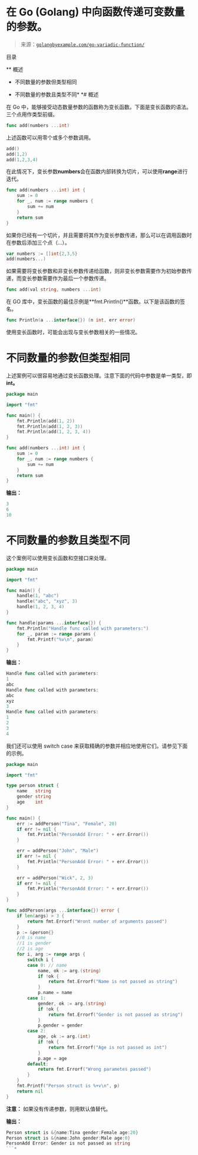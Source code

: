 <!--yml

类别：未分类

日期：2024-10-13 06:11:06

-->

# 在 Go (Golang) 中向函数传递可变数量的参数。

> 来源：[`golangbyexample.com/go-variadic-function/`](https://golangbyexample.com/go-variadic-function/)

目录

**   概述

+   不同数量的参数但类型相同

+   不同数量的参数且类型不同*  *# 概述

在 Go 中，能够接受动态数量参数的函数称为变长函数。下面是变长函数的语法。三个点用作类型前缀。

```go
func add(numbers ...int)
```

上述函数可以用零个或多个参数调用。

```go
add()
add(1,2)
add(1,2,3,4)
```

在此情况下，变长参数**numbers**会在函数内部转换为切片，可以使用**range**进行迭代。

```go
func add(numbers ...int) int {
    sum := 0
    for _, num := range numbers {
        sum += num
    }
    return sum
}
```

如果你已经有一个切片，并且需要将其作为变长参数传递，那么可以在调用函数时在参数后添加三个点（…）。

```go
var numbers := []int{2,3,5}
add(numbers...)
```

如果需要将变长参数和非变长参数传递给函数，则非变长参数需要作为初始参数传递，而变长参数需要作为最后一个参数传递。

```go
func add(val string, numbers ...int)
```

在 GO 库中，变长函数的最佳示例是**fmt.Println()**函数。以下是该函数的签名。

```go
func Println(a ...interface{}) (n int, err error) 
```

使用变长函数时，可能会出现与变长参数相关的一些情况。

# **不同数量的参数但类型相同**

上述案例可以很容易地通过变长函数处理。注意下面的代码中参数是单一类型，即**int。**

```go
package main

import "fmt"

func main() {
    fmt.Println(add(1, 2))
    fmt.Println(add(1, 2, 3))
    fmt.Println(add(1, 2, 3, 4))
}

func add(numbers ...int) int {
    sum := 0
    for _, num := range numbers {
        sum += num
    }
    return sum
}
```

**输出：**

```go
3
6
10
```

# **不同数量的参数且类型不同**

这个案例可以使用变长函数和空接口来处理。

```go
package main

import "fmt"

func main() {
    handle(1, "abc")
    handle("abc", "xyz", 3)
    handle(1, 2, 3, 4)
}

func handle(params ...interface{}) {
    fmt.Println("Handle func called with parameters:")
    for _, param := range params {
        fmt.Printf("%v\n", param)
    }
}
```

**输出：**

```go
Handle func called with parameters:
1
abc
Handle func called with parameters:
abc
xyz
3
Handle func called with parameters:
1
2
3
4
```

我们还可以使用 switch case 来获取精确的参数并相应地使用它们。请参见下面的示例。

```go
package main

import "fmt"

type person struct {
    name   string
    gender string
    age    int
}

func main() {
    err := addPerson("Tina", "Female", 20)
    if err != nil {
        fmt.Println("PersonAdd Error: " + err.Error())
    }

    err = addPerson("John", "Male")
    if err != nil {
        fmt.Println("PersonAdd Error: " + err.Error())
    }

    err = addPerson("Wick", 2, 3)
    if err != nil {
        fmt.Println("PersonAdd Error: " + err.Error())
    }
}

func addPerson(args ...interface{}) error {
    if len(args) > 3 {
        return fmt.Errorf("Wront number of arguments passed")
    }
    p := &person{}
    //0 is name
    //1 is gender
    //2 is age
    for i, arg := range args {
        switch i {
        case 0: // name
            name, ok := arg.(string)
            if !ok {
                return fmt.Errorf("Name is not passed as string")
            }
            p.name = name
        case 1:
            gender, ok := arg.(string)
            if !ok {
                return fmt.Errorf("Gender is not passed as string")
            }
            p.gender = gender
        case 2:
            age, ok := arg.(int)
            if !ok {
                return fmt.Errorf("Age is not passed as int")
            }
            p.age = age
        default:
            return fmt.Errorf("Wrong parametes passed")
        }
    }
    fmt.Printf("Person struct is %+v\n", p)
    return nil
}
```

**注意：** 如果没有传递参数，则用默认值替代。

**输出：**

```go
Person struct is &{name:Tina gender:Female age:20}
Person struct is &{name:John gender:Male age:0}
PersonAdd Error: Gender is not passed as string
```*
